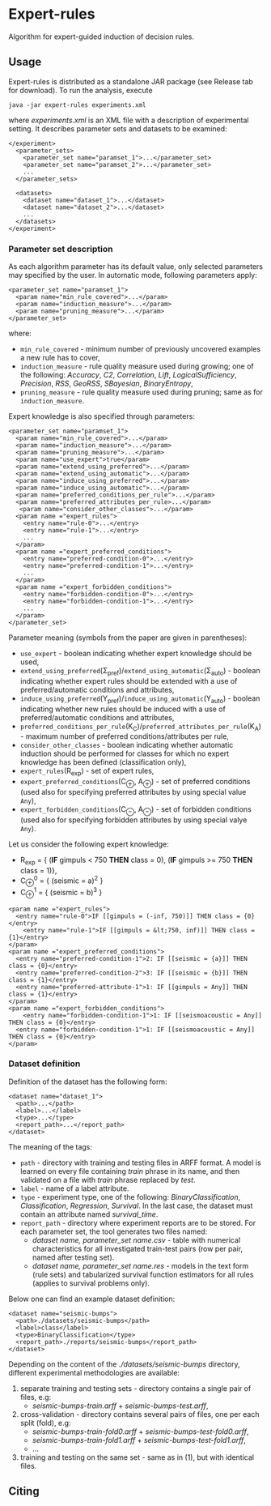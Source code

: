 # Expert-rules
Algorithm for expert-guided induction of decision rules.

## Usage
Expert-rules is distributed as a standalone JAR package (see Release tab for download). To run the analysis, execute
```
java -jar expert-rules experiments.xml
```
where *experiments.xml* is an XML file with a description of experimental setting. It describes parameter sets and datasets to be examined: 
```
</experiment>
  <parameter_sets>
    <parameter_set name="paramset_1">...</parameter_set>
    <parameter_set name="paramset_2">...</parameter_set>
    ...
  </parameter_sets>

  <datasets>
    <dataset name="dataset_1">...</dataset>
    <dataset name="dataset_2">...</dataset>
    ...
  </datasets>
</experiment>
```
### Parameter set description

As each algorithm parameter has its default value, only selected parameters may specified by the user. In automatic mode, following parameters apply:

```
<parameter_set name="paramset_1">
  <param name="min_rule_covered">...</param>
  <param name="induction_measure">...</param>
  <param name="pruning_measure">...</param>
</parameter_set>
```    
where:
* `min_rule_covered` - minimum number of previously uncovered examples a new rule has to cover,
* `induction_measure` - rule quality measure used during growing; one of the following: *Accuracy*, *C2*, *Correlation*, 		*Lift*,	*LogicalSufficiency*,	*Precision*, *RSS*,	*GeoRSS*, *SBayesian*, *BinaryEntropy*,
* `pruning_measure` - rule quality measure used during pruning; same as for `induction_measure`.

Expert knowledge is also specified through parameters:
```
<parameter_set name="paramset_1">
  <param name="min_rule_covered">...</param>
  <param name="induction_measure">...</param>
  <param name="pruning_measure">...</param>
  <param name="use_expert">true</param>
  <param name="extend_using_preferred">...</param>
  <param name="extend_using_automatic">...</param>
  <param name="induce_using_preferred">...</param>
  <param name="induce_using_automatic">...</param>
  <param name="preferred_conditions_per_rule">...</param>
  <param name="preferred_attributes_per_rule>...</param>
   <param name="consider_other_classes">...</param>
  <param name ="expert_rules">
    <entry name="rule-0">...</entry>
    <entry name="rule-1">...</entry>
    ...
  </param>
  <param name ="expert_preferred_conditions">
    <entry name="preferred-condition-0">...</entry>
    <entry name="preferred-condition-1">...</entry>
    ...
  </param>
  <param name ="expert_forbidden_conditions">
    <entry name="forbidden-condition-0">...</entry>
    <entry name="forbidden-condition-1">...</entry>
    ...
  </param>
</parameter_set>
``` 

Parameter meaning (symbols from the paper are given in parentheses):
* `use_expert` - boolean indicating whether expert knowledge should be used,
* `extend_using_preferred`(&Sigma;<sub>pref</sub>)/`extend_using_automatic`(&Sigma;<sub>auto</sub>) - boolean indicating whether expert rules should be extended with a use of preferred/automatic conditions and attributes,
* `induce_using_preferred`(&Upsilon;<sub>pref</sub>)/`induce_using_automatic`(&Upsilon;<sub>auto</sub>) - boolean indicating whether new rules should be induced with a use of preferred/automatic conditions and attributes,
* `preferred_conditions_per_rule`(K<sub>C</sub>)/`preferred_attributes_per_rule`(K<sub>A</sub>) - maximum number of preferred conditions/attributes per rule,
* `consider_other_classes` - boolean indicating whether automatic induction should be performed for classes for which no expert knowledge has been defined (classification only),
* `expert_rules`(R<sub>exp</sub>) - set of expert rules,
* `expert_preferred_conditions`(C<sub>&oplus;</sub>, A<sub>&oplus;</sub>) - set of preferred conditions (used also for specifying preferred attributes by using special value `Any`),
* `expert_forbidden_conditions`(C<sub>&ominus;</sub>, A<sub>&ominus;</sub>) - set of forbidden conditions (used also for specifying forbidden attributes by using special valye `Any`).

Let us consider the following expert knowledge:
* R<sub>exp</sub> = { (**IF** gimpuls < 750 **THEN** class = 0), (**IF** gimpuls >= 750 **THEN** class = 1)},
* C<sub>&oplus;</sub><sup>0</sup> = { (seismic = a)<sup>2</sup> } 
* C<sub>&oplus;</sub><sup>1</sup> = { (seismic = b)<sup>3</sup> } 
```
<param name ="expert_rules">
  <entry name="rule-0">IF [[gimpuls = (-inf, 750)]] THEN class = {0}</entry>
	<entry name="rule-1">IF [[gimpuls = &lt;750, inf)]] THEN class = {1}</entry>
</param>
<param name ="expert_preferred_conditions">
  <entry name="preferred-condition-1">2: IF [[seismic = {a}]] THEN class = {0}</entry>
  <entry name="preferred-condition-2">3: IF [[seismic = {b}]] THEN class = {1}</entry>
  <entry name="preferred-attribute-1">1: IF [[gimpuls = Any]] THEN class = {1}</entry>
</param>
<param name ="expert_forbidden_conditions">
	<entry name="forbidden-condition-1">1: IF [[seismoacoustic = Any]] THEN class = {0}</entry>
  <entry name="forbidden-condition-1">1: IF [[seismoacoustic = Any]] THEN class = {0}</entry>
</param>
```
### Dataset definition

Definition of the dataset has the following form:

```
<dataset name="dataset_1">
  <path>...</path>
  <label>...</label>
  <type>...</type>
  <report_path>...</report_path>
</dataset>
```

The meaning of the tags:
 * `path` - directory with training and testing files in ARFF format. A model is learned on every file containing *train* phrase in its name, and then validated on a file with *train* phrase replaced by *test*. 
 * `label` - name of a label attribute.
 * `type` - experiment type, one of the following: *BinaryClassification*, *Classification*, *Regression*, *Survival*. In the last case, the dataset must contain an attribute named *survival_time*. 
 * `report_path` - directory where experiment reports are to be stored. For each parameter set, the tool generates two files named: 
      * *dataset name, parameter_set name.csv* - table with numerical characteristics for all investigated train-test pairs (row per pair, named after testing set).
      * *dataset name, parameter_set name.res* - models in the text form (rule sets) and tabularized survival function estimators for all rules (applies to survival problems only).

Below one can find an example dataset definition:
```
<dataset name="seismic-bumps">
  <path>./datasets/seismic-bumps</path>
  <label>class</label>
  <type>BinaryClassification</type>
  <report_path>./reports/seismic-bumps</report_path>
</dataset>
```
Depending on the content of the *./datasets/seismic-bumps* directory, different experimental methodologies are available: 
1. separate training and testing sets - directory contains a single pair of files, e.g:
    * *seismic-bumps-train.arff* + *seismic-bumps-test.arff*,
2. cross-validation - directory contains several pairs of files, one per each split (fold), e.g:
    * *seismic-bumps-train-fold0.arff* + *seismic-bumps-test-fold0.arff*,
    * *seismic-bumps-train-fold1.arff* + *seismic-bumps-test-fold1.arff*,
    * ...
3. training and testing on the same set - same as in (1), but with identical files.


## Citing
